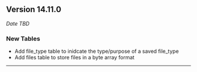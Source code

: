 
## Version 14.11.0
_Date TBD_

### New Tables
* Add file_type table to inidcate the type/purpose of a saved file_type
* Add files table to store files in a byte array format 

---

